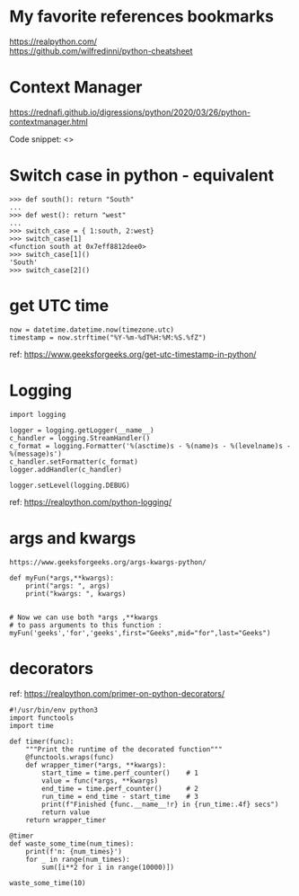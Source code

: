 # My favorite references bookmarks
https://realpython.com/ <br/>
https://github.com/wilfredinni/python-cheatsheet <br/>

# Context Manager 
https://rednafi.github.io/digressions/python/2020/03/26/python-contextmanager.html <br/>

Code snippet: <> <br/>

# Switch case in python - equivalent

```
>>> def south(): return "South"
... 
>>> def west(): return "west"
... 
>>> switch_case = { 1:south, 2:west}
>>> switch_case[1]
<function south at 0x7eff8812dee0>
>>> switch_case[1]()
'South'
>>> switch_case[2]()
```

# get UTC time
```
now = datetime.datetime.now(timezone.utc)
timestamp = now.strftime("%Y-%m-%dT%H:%M:%S.%fZ")
```
ref: https://www.geeksforgeeks.org/get-utc-timestamp-in-python/ <br>

# Logging
```
import logging

logger = logging.getLogger(__name__)
c_handler = logging.StreamHandler()
c_format = logging.Formatter('%(asctime)s - %(name)s - %(levelname)s - %(message)s')
c_handler.setFormatter(c_format)
logger.addHandler(c_handler)

logger.setLevel(logging.DEBUG)
```
ref: https://realpython.com/python-logging/ <br>


# args and kwargs
```
https://www.geeksforgeeks.org/args-kwargs-python/

def myFun(*args,**kwargs):
	print("args: ", args)
	print("kwargs: ", kwargs)


# Now we can use both *args ,**kwargs
# to pass arguments to this function :
myFun('geeks','for','geeks',first="Geeks",mid="for",last="Geeks")

```

# decorators

ref: https://realpython.com/primer-on-python-decorators/ <br>
```
#!/usr/bin/env python3
import functools
import time

def timer(func):
    """Print the runtime of the decorated function"""
    @functools.wraps(func)
    def wrapper_timer(*args, **kwargs):
        start_time = time.perf_counter()    # 1
        value = func(*args, **kwargs)
        end_time = time.perf_counter()      # 2
        run_time = end_time - start_time    # 3
        print(f"Finished {func.__name__!r} in {run_time:.4f} secs")
        return value
    return wrapper_timer

@timer
def waste_some_time(num_times):
    print(f'n: {num_times}')
    for _ in range(num_times):
        sum([i**2 for i in range(10000)])

waste_some_time(10)
```
